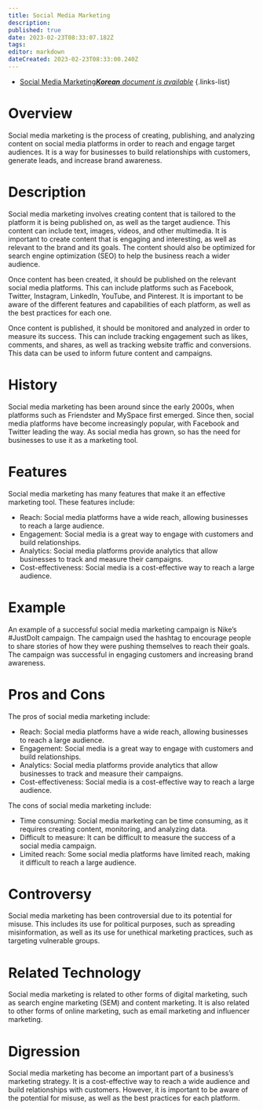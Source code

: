 ```yaml
---
title: Social Media Marketing
description: 
published: true
date: 2023-02-23T08:33:07.182Z
tags: 
editor: markdown
dateCreated: 2023-02-23T08:33:00.240Z
---
```


- [Social Media Marketing***Korean** document is available*](/ko/Knowledge-base/Dictionary/social-media-marketing)
{.links-list}


# Overview
Social media marketing is the process of creating, publishing, and analyzing content on social media platforms in order to reach and engage target audiences. It is a way for businesses to build relationships with customers, generate leads, and increase brand awareness.

# Description
Social media marketing involves creating content that is tailored to the platform it is being published on, as well as the target audience. This content can include text, images, videos, and other multimedia. It is important to create content that is engaging and interesting, as well as relevant to the brand and its goals. The content should also be optimized for search engine optimization (SEO) to help the business reach a wider audience.

Once content has been created, it should be published on the relevant social media platforms. This can include platforms such as Facebook, Twitter, Instagram, LinkedIn, YouTube, and Pinterest. It is important to be aware of the different features and capabilities of each platform, as well as the best practices for each one.

Once content is published, it should be monitored and analyzed in order to measure its success. This can include tracking engagement such as likes, comments, and shares, as well as tracking website traffic and conversions. This data can be used to inform future content and campaigns.

# History
Social media marketing has been around since the early 2000s, when platforms such as Friendster and MySpace first emerged. Since then, social media platforms have become increasingly popular, with Facebook and Twitter leading the way. As social media has grown, so has the need for businesses to use it as a marketing tool.

# Features
Social media marketing has many features that make it an effective marketing tool. These features include:

- Reach: Social media platforms have a wide reach, allowing businesses to reach a large audience.
- Engagement: Social media is a great way to engage with customers and build relationships.
- Analytics: Social media platforms provide analytics that allow businesses to track and measure their campaigns.
- Cost-effectiveness: Social media is a cost-effective way to reach a large audience.

# Example
An example of a successful social media marketing campaign is Nike’s #JustDoIt campaign. The campaign used the hashtag to encourage people to share stories of how they were pushing themselves to reach their goals. The campaign was successful in engaging customers and increasing brand awareness.

# Pros and Cons
The pros of social media marketing include:

- Reach: Social media platforms have a wide reach, allowing businesses to reach a large audience.
- Engagement: Social media is a great way to engage with customers and build relationships.
- Analytics: Social media platforms provide analytics that allow businesses to track and measure their campaigns.
- Cost-effectiveness: Social media is a cost-effective way to reach a large audience.

The cons of social media marketing include:

- Time consuming: Social media marketing can be time consuming, as it requires creating content, monitoring, and analyzing data.
- Difficult to measure: It can be difficult to measure the success of a social media campaign.
- Limited reach: Some social media platforms have limited reach, making it difficult to reach a large audience.

# Controversy
Social media marketing has been controversial due to its potential for misuse. This includes its use for political purposes, such as spreading misinformation, as well as its use for unethical marketing practices, such as targeting vulnerable groups.

# Related Technology
Social media marketing is related to other forms of digital marketing, such as search engine marketing (SEM) and content marketing. It is also related to other forms of online marketing, such as email marketing and influencer marketing.

# Digression
Social media marketing has become an important part of a business’s marketing strategy. It is a cost-effective way to reach a wide audience and build relationships with customers. However, it is important to be aware of the potential for misuse, as well as the best practices for each platform.